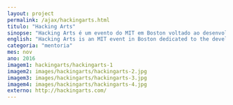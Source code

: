 ```yaml
---
layout: project
permalink: /ajax/hackingarts.html
titulo: "Hacking Arts"
sinopse: "Hacking Arts é um evento do MIT em Boston voltado ao desenvolvimento de protótipos voltado ao mercado da arte e tecnologia. Consiste em uma conferência e um hackathon, uma maratona de desenvolvimento."
english: "Hacking Arts is an MIT event in Boston dedicated to the development of prototypes aimed at the art and technology market. It consists of a conference and a hackathon, a development marathon."
categoria: "mentoria"
mes: nov
ano: 2016
imagem1: hackingarts/hackingarts-1
imagem2: images/hackingarts/hackingarts-2.jpg
imagem3: images/hackingarts/hackingarts-3.jpg
imagem4: images/hackingarts/hackingarts-4.jpg
externo: http://hackingarts.com/
---
```

